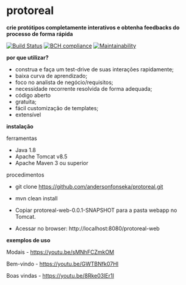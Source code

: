 # protoreal
**crie protótipos completamente interativos e obtenha feedbacks do processo de forma rápida**

[![Build Status](https://travis-ci.org/andersonfonseka/protoreal.svg?branch=master)](https://travis-ci.org/andersonfonseka/protoreal)
[![BCH compliance](https://bettercodehub.com/edge/badge/andersonfonseka/protoreal?branch=master)](https://bettercodehub.com/)
[![Maintainability](https://api.codeclimate.com/v1/badges/94e489d8b3f8f3452081/maintainability)](https://codeclimate.com/github/andersonfonseka/protoreal/maintainability)

**por que utilizar?**

- construa e faça um test-drive de suas interações rapidamente;
- baixa curva de aprendizado;
- foco no analista de negócio/requisitos;
- necessidade recorrente resolvida de forma adequada;
- código aberto 
- gratuita;
- fácil customização de templates;
- extensível

**instalação**

ferramentas

- Java 1.8
- Apache Tomcat v8.5
- Apache Maven 3 ou superior

procedimentos

- git clone https://github.com/andersonfonseka/protoreal.git
- mvn clean install

- Copiar protoreal-web-0.0.1-SNAPSHOT para a pasta webapp no Tomcat.

- Acessar no browser: http://localhost:8080/protoreal-web

**exemplos de uso**

Modais - https://youtu.be/sMNhFCZmkOM

Bem-vindo - https://youtu.be/GWTBNfk07HI

Boas vindas - https://youtu.be/8Rke03lEr1I
